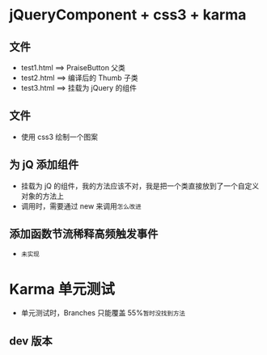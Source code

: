 # jQueryComponent + css3 + karma

## 文件

* test1.html ==> PraiseButton 父类
* test2.html ==> 编译后的 Thumb 子类
* test3.html ==> 挂载为 jQuery 的组件

## 文件

* 使用 css3 绘制一个图案

## 为 jQ 添加组件

* 挂载为 jQ 的组件，我的方法应该不对，我是把一个类直接放到了一个自定义对象的方法上
* 调用时，需要通过 new 来调用`怎么改进`

## 添加函数节流稀释高频触发事件

* `未实现`

# Karma 单元测试

* 单元测试时，Branches 只能覆盖 55%`暂时没找到方法`

## dev 版本
